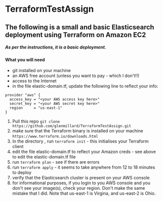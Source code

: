 # TerraformTestAssign

## The following is a small and basic Elasticsearch deployment using Terraform on Amazon EC2

##### As per the instructions, it is a basic deployment.

#### What you will need

* git installed on your machine
* an AWS free account (unless you want to pay - which I don't!!)
* access to the Internet
* in the file elastic-domain.tf, update the following line to reflect your info:
``` 
provider "aws" {
  access_key = "<your AWS access key here>"
  secret_key = "<your AWS secret key here>"
  region     = "us-east-1"
}
```

1. Pull this repo ``git clone https://github.com/glenmillard/TerraformTestAssign.git``
2. make sure that the Terraform binary is installed on your machine ``https://www.terraform.io/downloads.html``
3. In the directory , run ``terraform init`` - this initialises your Terraform client
4. edit the file elastic-domain.tf to reflect your Amazon creds - see above to edit the elastic-domain.tf file
5. run ``terraform plan`` - see if there are errors
6. run ``terraform apply`` - it seems to take anywhere from 12 to 18 minutes to deploy
7. verify that the Elasticsearch cluster is present on your AWS console 
8. for informational purposes, if you login to you AWS console and you don't see your image(s), check your region. Don't
make the same mistake that I did. Note that us-east-1 is Virgina, and us-east-2 is Ohio.
